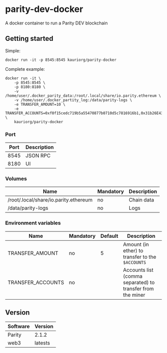 # parity-dev-docker

A docker container to run a Parity DEV blockchain

## Getting started

Simple:

```
docker run -it -p 8545:8545 kauriorg/parity-docker
```

Complete example:

```
docker run -it \
	-p 8545:8545 \
	-p 8180:8180 \
	-v /home/user/.docker_parity_data:/root/.local/share/io.parity.ethereum \
	-v /home/user/.docker_partity_log:/data/parity-logs \
	-e TRANSFER_AMOUNT=10 \
	-e TRANSFER_ACCOUNTS=0xf0f15cedc719b5a55470877b0710d5c7816916b1,0x31b26E43651e9371C88aF3D36c14CfD938BaF4Fd \
	kauriorg/parity-docker
```

### Port

| Port | Description |
| -------- | -------- | 
| 8545 | JSON RPC | 
| 8180 | UI | 


### Volumes

| Name | Mandatory | Description |
| -------- | -------- | -------- |
| /root/.local/share/io.parity.ethereum  | no | Chain data | 
| /data/parity-logs | no | Logs | 


### Environment variables

| Name | Mandatory | Default | Description |
| -------- | -------- | -------- | -------- |
| TRANSFER_AMOUNT | no | 5 | Amount (in ether) to transfer to the `$ACCOUNTS`  |
| TRANSFER_ACCOUNTS | no |  | Accounts list (comma separated) to transfer from the miner  |



## Version

| Software | Version |
| -------- | -------- | 
| Parity | 2.1.2 | 
| web3 | latests | 
